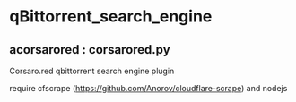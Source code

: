 # qBittorrent_search_engine

## acorsarored : corsarored.py
Corsaro.red qbittorrent search engine plugin

require cfscrape (https://github.com/Anorov/cloudflare-scrape) and nodejs



